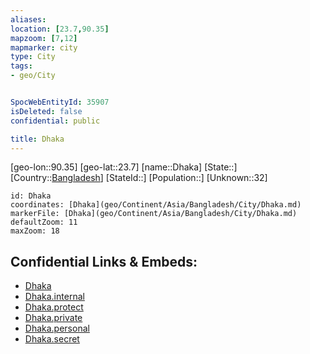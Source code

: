 ```yaml
---
aliases: 
location: [23.7,90.35]
mapzoom: [7,12] 
mapmarker: city 
type: City
tags:
- geo/City


SpocWebEntityId: 35907
isDeleted: false
confidential: public

title: Dhaka
---
```

[geo-lon::90.35]
[geo-lat::23.7]
[name::Dhaka]
[State::]
[Country::[Bangladesh](geo/Continent/Asia/Bangladesh.md)]
[StateId::]
[Population::]
[Unknown::32]


```leaflet
id: Dhaka
coordinates: [Dhaka](geo/Continent/Asia/Bangladesh/City/Dhaka.md)
markerFile: [Dhaka](geo/Continent/Asia/Bangladesh/City/Dhaka.md)
defaultZoom: 11 
maxZoom: 18
```


## Confidential Links & Embeds: 
- [Dhaka](../../../../../../_public/geo/Continent/Asia/Bangladesh/City/Dhaka.md) 
- [Dhaka.internal](../../../../../../_internal/geo/Continent/Asia/Bangladesh/City/Dhaka.internal.md) 
- [Dhaka.protect](../../../../../../_protect/geo/Continent/Asia/Bangladesh/City/Dhaka.protect.md) 
- [Dhaka.private](../../../../../../_private/geo/Continent/Asia/Bangladesh/City/Dhaka.private.md) 
- [Dhaka.personal](../../../../../../_personal/geo/Continent/Asia/Bangladesh/City/Dhaka.personal.md) 
- [Dhaka.secret](../../../../../../_secret/geo/Continent/Asia/Bangladesh/City/Dhaka.secret.md) 
